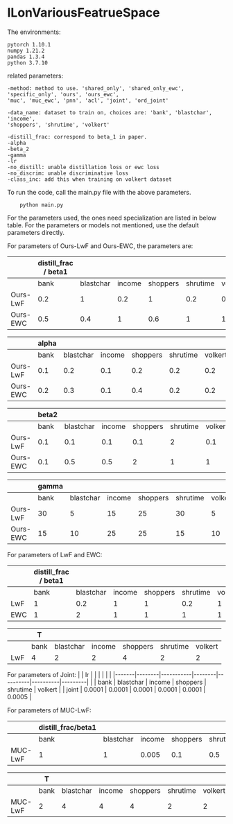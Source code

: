 # ILonVariousFeatrueSpace

The environments:

    pytorch 1.10.1
    numpy 1.21.2
    pandas 1.3.4
    python 3.7.10

related parameters:

    -method: method to use. 'shared_only', 'shared_only_ewc', 'specific_only', 'ours', 'ours_ewc',
    'muc', 'muc_ewc', 'pnn', 'acl', 'joint', 'ord_joint'

    -data_name: dataset to train on, choices are: 'bank', 'blastchar', 'income', 
    'shoppers', 'shrutime', 'volkert' 

    -distill_frac: correspond to beta_1 in paper.
    -alpha
    -beta_2
    -gamma
    -lr
    -no_distill: unable distillation loss or ewc loss
    -no_discrim: unable discriminative loss
    -class_inc: add this when training on volkert dataset

To run the code, call the main.py file with the above parameters.

``` console
    python main.py
```

For the parameters used, the ones need specialization are listed in below table. For the parameters or models not mentioned, use the default parameters directly.

For parameters of Ours-LwF and Ours-EWC, the parameters are:

| 　       | distill_frac   / beta1 |           | 　     | 　       | 　       | 　      |
|----------|------------------------|-----------|--------|----------|----------|---------|
| 　       | bank                   | blastchar | income | shoppers | shrutime | volkert |
| Ours-LwF | 0.2                    | 1         | 0.2    | 1        | 0.2      | 0.1     |
| Ours-EWC | 0.5                    | 0.4       | 1      | 0.6      | 1        | 1       |

| 　       | alpha                  | 　        | 　     | 　       | 　       | 　      |
|----------|------------------------|-----------|--------|----------|----------|---------|
| 　       | bank                   | blastchar | income | shoppers | shrutime | volkert |
| Ours-LwF | 0.1                    | 0.2       | 0.1    | 0.2      | 0.2      | 0.2     |
| Ours-EWC | 0.2                    | 0.3       | 0.1    | 0.4      | 0.2      | 0.2     |

| 　       | beta2                  | 　        | 　     | 　       | 　       | 　      |
|----------|------------------------|-----------|--------|----------|----------|---------|
| 　       | bank                   | blastchar | income | shoppers | shrutime | volkert |
| Ours-LwF | 0.1                    | 0.1       | 0.1    | 0.1      | 2        | 0.1     |
| Ours-EWC | 0.1                    | 0.5       | 0.5    | 2        | 1        | 1       |

| 　       | gamma                  | 　        | 　     | 　       | 　       | 　      |
|----------|------------------------|-----------|--------|----------|----------|---------|
| 　       | bank                   | blastchar | income | shoppers | shrutime | volkert |
| Ours-LwF | 30                     | 5         | 15     | 25       | 30       | 5       |
| Ours-EWC | 15                     | 10        | 25     | 25       | 15       | 10      |

For parameters of LwF and EWC:

|     | distill_frac / beta1 |           |        |          |          |         |
|-----|----------------------|-----------|--------|----------|----------|---------|
|     | bank                 | blastchar | income | shoppers | shrutime | volkert |
| LwF | 1                    | 0.2       | 1      | 1        | 0.2      | 1       |
| EWC | 1                    | 2         | 1      | 1        | 1        | 1       |

|     | T                    |           |        |          |          |         |
|----------|------------------------|-----------|--------|----------|----------|---------|
|     | bank                 | blastchar | income | shoppers | shrutime | volkert |
| LwF | 4                    | 2         | 2      | 4        | 2        | 2       |

For parameters of Joint:
|       | lr     |           |        |          |          |         |
|-------|--------|-----------|--------|----------|----------|---------|
|       | bank   | blastchar | income | shoppers | shrutime | volkert |
| joint | 0.0001 | 0.0001    | 0.0001 | 0.0001   | 0.0001   | 0.0005  |

For parameters of MUC-LwF:

|         | distill_frac/beta1 |           |        |          |          |         |
|---------|--------------------|-----------|--------|----------|----------|---------|
|         | bank               | blastchar | income | shoppers | shrutime | volkert |
| MUC-LwF | 1                  | 1         | 0.005  | 0.1      | 0.5      | 1       |

|         | T                  |           |        |          |          |         |
|---------|--------------------|-----------|--------|----------|----------|---------|
|         | bank               | blastchar | income | shoppers | shrutime | volkert |
| MUC-LwF | 2                  | 4         | 4      | 4        | 2        | 2       |


